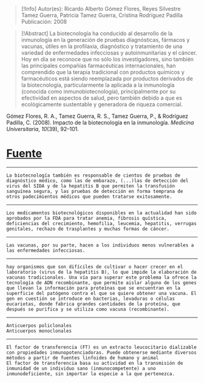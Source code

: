 >[!Info]
Autor(es): Ricardo Alberto Gómez Flores, Reyes Silvestre Tamez Guerra, Patricia Tamez Guerra, Cristina Rodríguez Padilla
Publicación: 2008

>[!Abstract]
>La biotecnología ha conducido al desarrollo de la inmunología en la generación de pruebas diagnósticas, fármacos y vacunas, útiles en la profilaxia, diagnóstico y tratamiento de una variedad de enfermedades infecciosas y autoinmunitarias y el cáncer. Hoy en día se reconoce que no sólo los investigadores, sino también las principales compañías farmacéuticas internacionales, han comprendido que la terapia tradicional con productos químicos y farmacéuticos está siendo reemplazada por productos derivados de la biotecnología, particularmente la aplicada a la inmunología (conocida como inmunobiotecnología), principalmente por su efectividad en aspectos de salud, pero también debido a que es ecológicamente sustentable y generadora de riqueza comercial.

Gómez Flores, R. A., Tamez Guerra, R. S., Tamez Guerra, P., & Rodríguez Padilla, C. (2008). Impacto de la biotecnología en la inmunología. _Medicina Universitaria_, _10_(39), 92–101.
# [Fuente](http://eprints.uanl.mx/8461/)
---

	La biotecnología también es responsable de cientos de pruebas de diagnóstico médico, como las de embarazo, (...)las de detección del virus del SIDA y de la hepatitis B que permiten la transfusión sanguínea segura, y las pruebas de detección en forma temprana de otros padecimientos médicos que pueden tratarse exitosamente.



---

	Los medicamentos biotecnológicos disponibles en la actualidad han sido aprobados por la FDA para tratar anemia, fibrosis quística, deficiencias del crecimiento, hemofilia, leucemia, hepatitis, verrugas genitales, rechazo de trasplantes y muchas formas de cáncer.



---

	Las vacunas, por su parte, hacen a los individuos menos vulnerables a las enfermedades infecciosas.



---

	hay organismos que son difíciles de cultivar o hacer crecer en el laboratorio (virus de la hepatitis B), lo que impide la elaboración de vacunas tradicionales. Una vía para superar este problema la ofrece la tecnología de ADN recombinante, que permite aislar alguno de los genes que llevan la información para proteínas que se encuentran en la superficie del patógeno contra el que se quiere obtener una vacuna. El gen en cuestión se introduce en bacterias, levaduras o células eucariotas, donde fabrica grandes cantidades de la proteína, que después se purifica y se utiliza como vacuna (recombinante).



---

	Anticuerpos policlonales
	Anticuerpos monoclonales



---

	El factor de transferencia (FT) es un extracto leucocitario dializable con propiedades inmunopotenciadoras. Puede obtenerse mediante diversos métodos a partir de fuentes linfoides de humano y animal
	El factor de transferencia basa su actividad en la transmisión de inmunidad de un individuo sano (inmunocompetente) a uno inmunodeficiente, sin importar la especie a la que pertenezca.


